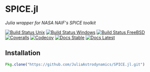 # SPICE.jl

*Julia wrapper for NASA NAIF's SPICE toolkit*

[![Build Status Unix][travis-badge]][travis-url] [![Build Status Windows][av-badge]][av-url] [![Build Status FreeBSD][cirrus-badge]][cirrus-url] [![Coveralls][coveralls-badge]][coveralls-url] [![Codecov][codecov-badge]][codecov-url] [![Docs Stable][docs-badge-stable]][docs-url-stable] [![Docs Latest][docs-badge-latest]][docs-url-latest]

## Installation

```julia
Pkg.clone("https://github.com/JuliaAstrodynamics/SPICE.jl.git")
```

[travis-badge]: https://travis-ci.org/JuliaAstro/SPICE.jl.svg?branch=master
[travis-url]: https://travis-ci.org/JuliaAstro/SPICE.jl
[av-badge]: https://ci.appveyor.com/api/projects/status/rv89bw5tl1bfqo7h?svg=true
[av-url]: https://ci.appveyor.com/project/helgee/spice-jl
[cirrus-badge]: https://api.cirrus-ci.com/github/JuliaAstro/SPICE.jl.svg
[cirrus-url]: https://cirrus-ci.com/github/JuliaAstro/SPICE.jl
[coveralls-badge]: https://coveralls.io/repos/github/JuliaAstro/SPICE.jl/badge.svg?branch=master
[coveralls-url]: https://coveralls.io/github/JuliaAstro/SPICE.jl?branch=master
[codecov-badge]: http://codecov.io/github/JuliaAstro/SPICE.jl/coverage.svg?branch=master
[codecov-url]: http://codecov.io/github/JuliaAstro/SPICE.jl?branch=master
[docs-badge-latest]: https://img.shields.io/badge/docs-latest-blue.svg
[docs-url-latest]: https://juliaastro.github.io/SPICE.jl/latest
[docs-badge-stable]: https://img.shields.io/badge/docs-stable-blue.svg
[docs-url-stable]: https://juliaastro.github.io/SPICE.jl/stable
